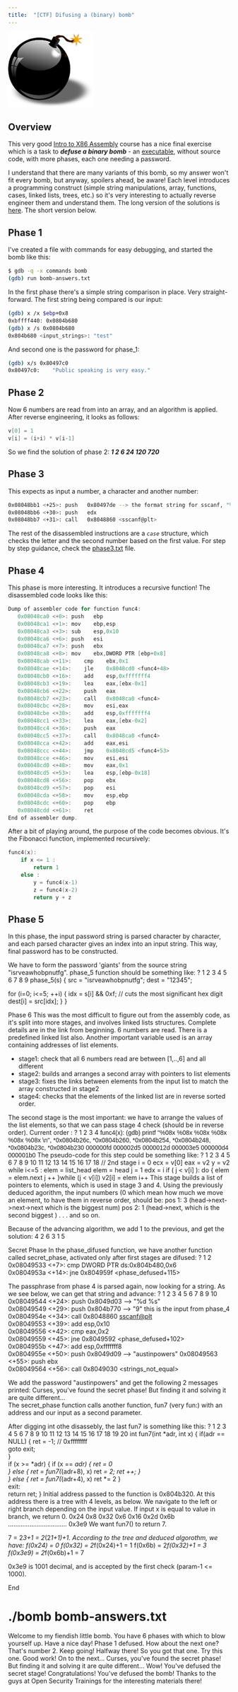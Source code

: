```yaml
---
title:  "[CTF] Difusing a (binary) bomb"
---
```


![Logo](/assets/images/bomb.png)

## Overview
This very good [Intro to X86 Assembly](http://opensecuritytraining.info/IntroX86.html) course has a nice final exercise which is a task to **_defuse  a binary bomb_** - an [executable](http://csapp.cs.cmu.edu/public/1e/bomb.tar), without source code, with more phases, each one needing a password.

I understand that there are many variants of this bomb, so my answer won't fit every bomb, but anyway, spoilers ahead, be aware! Each level introduces a programming construct (simple string manipulations, array, functions, cases, linked lists, trees, etc.) so it's very interesting to actually reverse engineer them and understand them. The long version of the solutions is [here](https://github.com/livz/binary-bomb).  The short version below. 

## Phase 1

I've created a file with commands for easy debugging, and started the bomb like this:
```bash
$ gdb -q -x commands bomb
(gdb) run bomb-answers.txt
```

In the first phase there's a simple string comparison in place. Very straight-forward. The first string being compared is our input:
```bash
(gdb) x /x $ebp+0x8
0xbffff440: 0x0804b680
(gdb) x /s 0x0804b680
0x804b680 <input_strings>: "test"
```

And second one is the password for phase_1:
```bash
(gdb) x/s 0x80497c0
0x80497c0:    "Public speaking is very easy."
```

## Phase 2

Now 6 numbers are read from into an array, and an algorithm is applied. After reverse engineering, it looks as follows: 
```c
v[0] = 1
v[i] = (i+i) * v[i-1]
```

So we find the solution of phase 2: _**1 2 6 24 120 720**_

## Phase 3

This expects as input a number, a character and another number:
```bash
0x08048bb1 <+25>: push   0x80497de --> the format string for sscanf, "%d %c %d"
0x08048bb6 <+30>: push   edx
0x08048bb7 <+31>: call   0x8048860 <sscanf@plt>
```

The rest of the disassembled instructions are a _`case`_ structure, which checks the letter and the second number based on the first value. For step by step guidance, check the [phase3.txt](https://github.com/livz/binary-bomb/blob/master/phase3.txt) file.

## Phase 4

This phase is more interesting. It introduces a recursive function! The disassembled code looks like this:
```c
Dump of assembler code for function func4:
   0x08048ca0 <+0>:	push   ebp
   0x08048ca1 <+1>:	mov    ebp,esp
   0x08048ca3 <+3>:	sub    esp,0x10
   0x08048ca6 <+6>:	push   esi
   0x08048ca7 <+7>:	push   ebx
   0x08048ca8 <+8>:	mov    ebx,DWORD PTR [ebp+0x8]
   0x08048cab <+11>:	cmp    ebx,0x1
   0x08048cae <+14>:	jle    0x8048cd0 <func4+48>
   0x08048cb0 <+16>:	add    esp,0xfffffff4
   0x08048cb3 <+19>:	lea    eax,[ebx-0x1]
   0x08048cb6 <+22>:	push   eax
   0x08048cb7 <+23>:	call   0x8048ca0 <func4>
   0x08048cbc <+28>:	mov    esi,eax
   0x08048cbe <+30>:	add    esp,0xfffffff4
   0x08048cc1 <+33>:	lea    eax,[ebx-0x2]
   0x08048cc4 <+36>:	push   eax
   0x08048cc5 <+37>:	call   0x8048ca0 <func4>
   0x08048cca <+42>:	add    eax,esi
   0x08048ccc <+44>:	jmp    0x8048cd5 <func4+53>
   0x08048cce <+46>:	mov    esi,esi
   0x08048cd0 <+48>:	mov    eax,0x1
   0x08048cd5 <+53>:	lea    esp,[ebp-0x18]
   0x08048cd8 <+56>:	pop    ebx
   0x08048cd9 <+57>:	pop    esi
   0x08048cda <+58>:	mov    esp,ebp
   0x08048cdc <+60>:	pop    ebp
   0x08048cdd <+61>:	ret    
End of assembler dump.
```

After a bit of playing around, the purpose of the code becomes obvious. It's the Fibonacci function, implemented recursively:
```c
func4(x):
	if x <= 1 :
		return 1
	else :
		y = func4(x-1)
		z = func4(x-2)
		return y + z
```

## Phase 5
In this phase, the input password string is parsed character by character, and each parsed character gives an index into an input string. This way,  final password has to be constructed. 

We have to form the password 'giants' from the source string "isrveawhobpnutfg".
phase_5 function should be something like:
?
1
2
3
4
5
6
7
8
9
phase_5(s) {
 src = "isrveawhobpnutfg";
 dest = "12345";
  
 for (i=0; i&lt;=5; ++i) {
  idx = s[i] && 0xf; // cuts the most significant hex digit
  dest[i] = src[idx];
 }
}

Phase 6
This was the most difficult to figure out from the assembly code, as it's split into more stages, and involves linked lists structures. Complete details are in the link from beginning. 
6 numbers are read. There is a predefined linked list also. Another important variable used is an array containing addresses of list elements. 
- stage1: check that all 6 numbers read are between [1,..,6] and all different
- stage2: builds and arranges a second array with pointers to list elements
- stage3: fixes the links between elements from the input list to match the array constructed in stage2
- stage4: checks that the elements of the linked list are in reverse sorted order. 

The second stage is the most important: we have to arrange the values of the list elements, so that we can pass stage 4 check (should be in reverse order). 
Current order : 
?
1
2
3
4
<span style="font-family: Arial, Helvetica, sans-serif;">func4(x):
(gdb) printf "%08x %08x %08x %08x %08x %08x \n", *0x0804b26c, *0x0804b260, *0x0804b254, *0x0804b248, *0x0804b23c, *0x0804b230
000000fd 000002d5 0000012d 000003e5 000000d4 000001b0 
</span>
The pseudo-code for this step could be something like: 
?
1
2
3
4
5
6
7
8
9
10
11
12
13
14
15
16
17
18
  // 2nd stage
i = 0
ecx = v[0]
eax = v2
y = v2
while i&lt;=5 : 
 elem = list_head
 elem = head
 j = 1
 edx = i
 if ( j &lt; v[i] ):
  do {
   elem = elem.next
   j ++
  }while (j &lt; v[i])
 v2[i] = elem
 i++
This stage builds a list of pointers to elements, which is used in stage 3 and 4.
Using the previously deduced agorithm, the input numbers (0
which mean how much we move an element, to have them in reverse order, should be:
pos 1: 3 (head->next->next->next which is the biggest num)
pos 2: 1 (head->next, which is the second biggest )
. . . and so on.

Because of the advancing algorithm, we add 1 to the previous, and get the solution: 4 2 6 3 1 5

Secret Phase 
In the phase_difused function, we have another function called secret_phase, activated only after first stages are difused: 
?
1
2
0x08049533 &lt;+7>: cmp    DWORD PTR ds:0x804b480,0x6    
0x0804953a &lt;+14>: jne    0x804959f &lt;phase_defused+115> 

The passphrase from phase 4 is parsed again, now looking for a string. As we see below, we can get that string and advance:
?
1
2
3
4
5
6
7
8
9
10
0x08049544 <+24>: push   0x8049d03   --> "%d %s"   
0x08049549 <+29>: push   0x804b770   --> "9"  this is the input from phase_4    
0x0804954e <+34>: call   0x8048860 <sscanf@plt>    
0x08049553 <+39>: add    esp,0x10    
0x08049556 <+42>: cmp    eax,0x2    
0x08049559 <+45>: jne    0x8049592 <phase_defused+102>    
0x0804955b <+47>: add    esp,0xfffffff8    
0x0804955e <+50>: push   0x8049d09  --> "austinpowers"
0x08049563 <+55>: push   ebx    
0x08049564 <+56>: call   0x8049030 <strings_not_equal> 

We add the password "austinpowers" and get the following 2 messages printed: 
Curses, you've found the secret phase! 
But finding it and solving it are quite different...   
The secret_phase function calls another function, fun7 (very fun:) with an address and our input as a second parameter. 

After digging int othe disassebly, the last fun7 is something like this: 
?
1
2
3
4
5
6
7
8
9
10
11
12
13
14
15
16
17
18
19
20
int fun7(int *adr, int x) {
  if(adr == NULL) {
  ret = -1;  // 0xffffffff   
  goto exit;  
 }  
 if (x >= *adr) {
  if (x == *adr) {
   ret = 0   
  } else {
   ret = fun7(*(adr+8), x)
    ret *= 2;
    ret ++;
  }  
 } else {
  ret = fun7(*(adr+4), x)
   ret *= 2
 }  
exit:   
 return ret; 
} 
Initial address passed to the function is 0x804b320. At this address there is a tree with 4 levels, as below. We navigate to the left or right branch depending on the input value.  If input x is equal to value in branch, we return 0.
0x24
0x8 0x32 
0x6 0x16 0x2d 0x6b 
................................. 0x3e9
We want fun7() to return 7. 

7 = 2*3+1 = 2*(2*1+1)+1. 
According to the tree and deduced algorothm, we have:
f(0x24) = 0 
f(0x32) = 2*f(0x24)+1 = 1 
f(0x6b) = 2*f(0x32)+1 = 3 
f(0x3e9) = 2*f(0x6b)+1 = 7 

0x3e9 is 1001 decimal, and is accepted by the first check (param-1 <= 1000).

End
# ./bomb bomb-answers.txt 

Welcome to my fiendish little bomb. You have 6 phases with which to blow yourself up. Have a nice day! 
Phase 1 defused. How about the next one? 
That's number 2. Keep going! 
Halfway there! 
So you got that one. Try this one. 
Good work! On to the next... 
Curses, you've found the secret phase! 
But finding it and solving it are quite different... 
Wow! You've defused the secret stage! 
Congratulations! You've defused the bomb! 
    Thanks to the guys at Open Security Trainings for the interesting materials there! 
